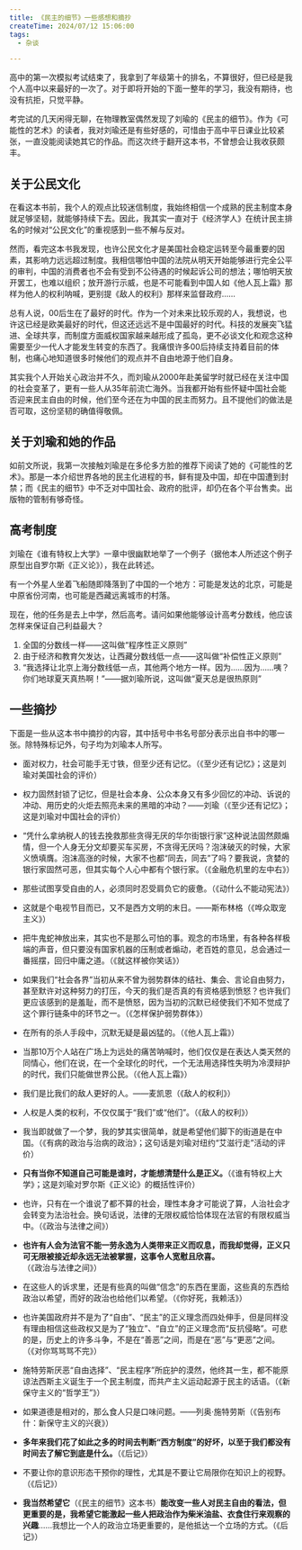 ```yaml
---
title: 《民主的细节》一些感想和摘抄
createTime: 2024/07/12 15:06:00
tags:
  - 杂谈

---
```


高中的第一次模拟考试结束了，我拿到了年级第十的排名，不算很好，但已经是我个人高中以来最好的一次了。对于即将开始的下面一整年的学习，我没有期待，也没有抗拒，只觉平静。

考完试的几天闲得无聊，在物理教室偶然发现了刘瑜的《民主的细节》。作为《可能性的艺术》的读者，我对刘瑜还是有些好感的，可惜由于高中平日课业比较紧张，一直没能阅读她其它的作品。而这次终于翻开这本书，不曾想会让我收获颇丰。

## 关于公民文化

在看这本书前，我个人的观点比较迷信制度，我始终相信一个成熟的民主制度本身就足够坚韧，就能够持续下去。因此，我其实一直对于《经济学人》在统计民主排名的时候对“公民文化”的重视感到一些不解与反对。

然而，看完这本书我发现，也许公民文化才是美国社会稳定运转至今最重要的因素，其影响力远远超过制度。我相信哪怕中国的法院从明天开始能够进行完全公平的审判，中国的消费者也不会有受到不公待遇的时候起诉公司的想法；哪怕明天放开罢工，也难以组织；放开游行示威，也是不可能看到中国人如《他人瓦上霜》那样为他人的权利呐喊，更别提《敌人的权利》那样来监督政府……

总有人说，00后生在了最好的时代。作为一个对未来比较乐观的人，我想说，也许这已经是欧美最好的时代，但这还远远不是中国最好的时代。科技的发展突飞猛进、全球共享，而制度方面威权国家越来越形成了孤岛，更不必谈文化和观念这种需要至少一代人才能发生转变的东西了。我痛恨许多00后持续支持着目前的体制，也痛心地知道很多时候他们的观点并不自由地源于他们自身。

其实我个人开始关心政治并不久，而刘瑜从2000年赴美留学时就已经在关注中国的社会变革了，更有一些人从35年前流亡海外。当我都开始有些怀疑中国社会能否迎来民主自由的时候，他们至今还在为中国的民主而努力。且不提他们的做法是否可取，这份坚韧的确值得敬佩。

## 关于刘瑜和她的作品

如前文所说，我第一次接触刘瑜是在多伦多方脸的推荐下阅读了她的《可能性的艺术》。那是一本介绍世界各地的民主化进程的书，鲜有提及中国，却在中国遭到封禁；而《民主的细节》中不乏对中国社会、政府的批评，却仍在各个平台售卖。出版物的管制有够奇怪。

## 高考制度

刘瑜在《谁有特权上大学》一章中很幽默地举了一个例子（据他本人所述这个例子原型出自罗尔斯《正义论》），我在此转述。

有一个外星人坐着飞船随即降落到了中国的一个地方：可能是发达的北京，可能是中原省份河南，也可能是西藏远离城市的村落。

现在，他的任务是去上中学，然后高考。请问如果他能够设计高考分数线，他应该怎样来保证自己利益最大？

1. 全国的分数线一样——这叫做“程序性正义原则”
2. 由于经济和教育欠发达，让西藏分数线低一点——这叫做“补偿性正义原则”
3. “我选择让北京上海分数线低一点，其他两个地方一样。因为……因为……咦？你们地球夏天真热啊！”——据刘瑜所说，这叫做“夏天总是很热原则”

## 一些摘抄

下面是一些从这本书中摘抄的内容，其中括号中书名号部分表示出自书中的哪一张。除特殊标记外，句子均为刘瑜本人所写。

- 面对权力，社会可能手无寸铁，但至少还有记忆。（《至少还有记忆》；这是刘瑜对美国社会的评价）

- 权力固然封锁了记忆，但是社会本身、公众本身又有多少回忆的冲动、诉说的冲动、用历史的火炬去照亮未来的黑暗的冲动？——刘瑜（《至少还有记忆》；这是刘瑜对中国社会的评价）

- “凭什么拿纳税人的钱去挽救那些贪得无厌的华尔街银行家”这种说法固然颇煽情，但一个人身无分文却要买车买房，不贪得无厌吗？泡沫破灭的时候，大家义愤填膺。泡沫高涨的时候，大家不也都“同去，同去”了吗？要我说，贪婪的银行家固然可恶，但其实每个人心中都有个银行家。（《金融危机里的左中右》）

- 那些试图享受自由的人，必须同时忍受肩负它的疲惫。（《动什么不能动宪法》）

- 这就是个电视节目而已，又不是西方文明的末日。——斯布林格（《哗众取宠主义》）

- 把牛鬼蛇神放出来，其实也不是那么可怕的事。观念的市场里，有各种各样极端的声音，但只要没有国家机器的压制或者煽动，老百姓的意见，总会通过一番摇摆，回归中庸之道。（《就这样被你笑话》）

- 如果我们“社会各界”当初从来不曾为弱势群体的结社、集会、言论自由努力，甚至默许对这种努力的打压，今天的我们是否真的有资格感到愤怒？也许我们更应该感到的是羞耻，而不是愤怒，因为当初的沉默已经使我们不知不觉成了这个罪行链条中的环节之一。（《怎样保护弱势群体》）

- 在所有的杀人手段中，沉默无疑是最凶猛的。（《他人瓦上霜》）

- 当那10万个人站在广场上为远处的痛苦呐喊时，他们仅仅是在表达人类天然的同情心，他们在说，在一个全球化的时代，一个无法用选择性失明为冷漠辩护的时代，我们只能做世界公民。（《他人瓦上霜》）

- 我们是比我们的敌人更好的人。——麦凯恩（《敌人的权利》）

- 人权是人类的权利，不仅仅属于“我们”或“他们”。（《敌人的权利》）

- 我当即就做了一个梦，我的梦其实很简单，就是希望他们脚下的街道是在中国。（《有病的政治与治病的政治》；这句话是刘瑜对纽约“艾滋行走”活动的评价）

- **只有当你不知道自己可能是谁时，才能想清楚什么是正义。**（《谁有特权上大学》；这是刘瑜对罗尔斯《正义论》的概括性评价）

- 也许，只有在一个谁说了都不算的社会，理性本身才可能说了算，人治社会才会转变为法治社会。换句话说，法律的无限权威恰恰体现在法官的有限权威当中。（《政治与法律之间》）

- **也许有人会为法官不能一劳永逸为人类带来正义而叹息，而我却觉得，正义只可无限被接近却永远无法被掌握，这事令人宽慰且欣喜。**（《政治与法律之间》）

- 在这些人的诉求里，还是有些真的叫做“信念”的东西在里面，这些真的东西给政治以希望，而好的政治也给他们以希望。（《你好死，我赖活》）

- 也许美国政府并不是为了“自由”、“民主”的正义理念而四处伸手，但是同样没有理由相信这些政权又是为了“独立”、“自立”的正义理念而“反抗侵略”。可悲的是，历史上的许多斗争，不是在“善恶”之间，而是在“恶”与“更恶”之间。（《对你骂骂骂不完》）

- 施特劳斯厌恶“自由选择”、“民主程序”所庇护的漠然，他终其一生，都不能原谅法西斯主义诞生于一个民主制度，而共产主义运动起源于民主的话语。（《新保守主义的“哲学王”》）

- 如果道德是相对的，那么食人只是口味问题。——列奥·施特劳斯（《告别布什：新保守主义的兴衰》）

- **多年来我们花了如此之多的时间去判断“西方制度”的好坏，以至于我们都没有时间去了解它到底是什么。**（《后记》）

- 不要让你的意识形态干预你的理性，尤其是不要让它局限你在知识上的视野。（《后记》）

- **我当然希望它**（《民主的细节》这本书）**能改变一些人对民主自由的看法，但更重要的是，我希望它能激起一些人把政治作为柴米油盐、衣食住行来观察的兴趣**……我想比一个人的政治立场更重要的，是他抵达一个立场的方式。（《后记》）
